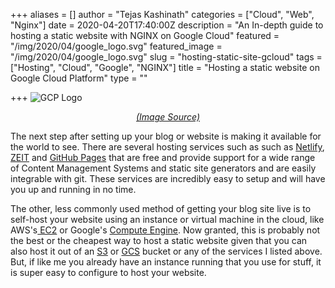 +++
aliases = []
author = "Tejas Kashinath"
categories = ["Cloud", "Web", "Nginx"]
date = 2020-04-20T17:40:00Z
description = "An In-depth guide to hosting a static website with NGINX on Google Cloud"
featured = "/img/2020/04/google_logo.svg"
featured_image = "/img/2020/04/google_logo.svg"
slug = "hosting-static-site-gcloud"
tags = ["Hosting", "Cloud", "Google", "NGINX"]
title = "Hosting a static website on Google Cloud Platform"
type = ""

+++
![GCP Logo](/img/2020/04/cloud_logo.svg)

<center><a href="[https://commons.wikimedia.org/wiki/File:Google-Compute-Engine-Logo.svg](https://commons.wikimedia.org/wiki/File:Google-Compute-Engine-Logo.svg "https://commons.wikimedia.org/wiki/File:Google-Compute-Engine-Logo.svg")"><em>(Image Source)</em></a></center>

The next step after setting up your blog or website is making it available for the world to see. There are several hosting services such as such as [Netlify](https://www.netlify.com/), [ZEIT](https://vercel.com/) and [GitHub Pages](https://pages.github.com/) that are free and provide support for a wide range of Content Management Systems and static site generators and are easily integrable with git. These services are incredibly easy to setup and will have you up and running in no time.

The other, less commonly used method of getting your blog site live is to self-host your website using an instance or virtual machine in the cloud, like AWS's[ EC2](https://aws.amazon.com/ec2/) or Google's [Compute Engine](https://cloud.google.com/compute). Now granted, this is probably not the best or the cheapest way to host a static website given that you can also host it out of an [S3]() or [GCS]() bucket or any of the services I listed above. But, if like me you already have an instance running that you use for stuff, it is super easy to configure to host your website.